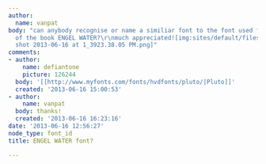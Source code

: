 ```yaml
---
author:
  name: vanpat
body: "can anybody recognise or name a similiar font to the font used for the cover
  of the book ENGEL WATER?\r\nmuch appreciated![img:sites/default/files/old-images/Screen
  shot 2013-06-16 at 1_3923.38.05 PM.png]"
comments:
- author:
    name: defiantone
    picture: 126244
  body: '[[http://www.myfonts.com/fonts/hvdfonts/pluto/|Pluto]]'
  created: '2013-06-16 15:00:53'
- author:
    name: vanpat
  body: thanks!
  created: '2013-06-16 16:23:16'
date: '2013-06-16 12:56:27'
node_type: font_id
title: ENGEL WATER font?

---
```

